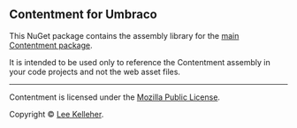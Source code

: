 ﻿## Contentment for Umbraco

This NuGet package contains the assembly library for the [main Contentment package](https://www.nuget.org/packages/Umbraco.Community.Contentment).

It is intended to be used only to reference the Contentment assembly in your code projects and not the web asset files.

---

Contentment is licensed under the [Mozilla Public License](https://opensource.org/licenses/MPL-2.0).

Copyright &copy; [Lee Kelleher](https://leekelleher.com).
